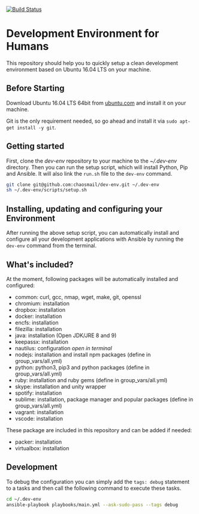 [![Build Status](https://travis-ci.org/chaosmail/dev-env.svg?branch=master)](https://travis-ci.org/chaosmail/dev-env)

# Development Environment for Humans

This repository should help you to quickly setup a clean development environment based on Ubuntu 16.04 LTS on your machine.

## Before Starting

Download Ubuntu 16.04 LTS 64bit from [ubuntu.com](http://www.ubuntu.com/download/desktop) and install it on your machine.

Git is the only requirement needed, so go ahead and install it via `sudo apt-get install -y git`.

## Getting started

First, clone the *dev-env* repository to your machine to the *~/.dev-env* directory. Then you can run the setup script, which will install Python, Pip and Ansible. It will also link the `run.sh` file to the `dev-env` command.

```sh
git clone git@github.com:chaosmail/dev-env.git ~/.dev-env
sh ~/.dev-env/scripts/setup.sh
```

## Installing, updating and configuring your Environment

After running the above setup script, you can automatically install and configure all your development applications with Ansible by running the `dev-env` command from the terminal.

## What's included?

At the moment, following packages will be automatically installed and configured:

* common: curl, gcc, nmap, wget, make, git, openssl
* chromium: installation
* dropbox: installation
* docker: installation
* encfs: installation
* filezilla: installation
* java: installation (Open JDK/JRE 8 and 9)
* keepassx: installation
* nautilus: configuration *open in terminal*
* nodejs: installation and install npm packages (define in group_vars/all.yml)
* python: python3, pip3 and python packages (define in group_vars/all.yml)
* ruby: installation and ruby gems (define in group_vars/all.yml)
* skype: installation and unity wrapper
* spotify: installation
* sublime: installation, package manager and popular packages (define in group_vars/all.yml)
* vagrant: installation
* vscode: installation

These package are included in this repository and can be added if needed:

* packer: installation
* virtualbox: installation

## Development

To debug the configuration you can simply add the `tags: debug` statement to a tasks and then call the following command to execute these tasks.

```sh
cd ~/.dev-env
ansible-playbook playbooks/main.yml --ask-sudo-pass --tags debug
```
